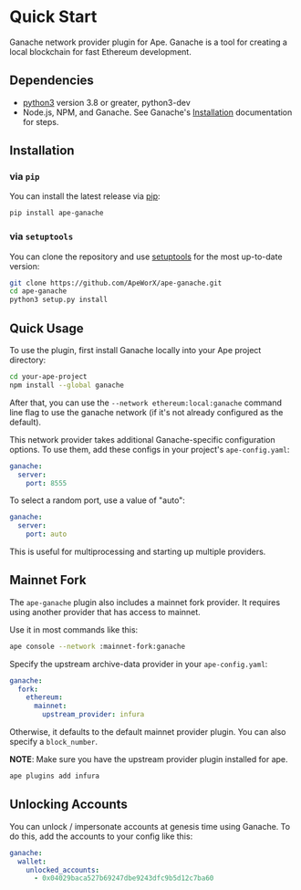 # Quick Start

Ganache network provider plugin for Ape. Ganache is a tool for creating a local blockchain for fast Ethereum development.

## Dependencies

- [python3](https://www.python.org/downloads) version 3.8 or greater, python3-dev
- Node.js, NPM, and Ganache. See Ganache's [Installation](https://github.com/trufflesuite/ganache#command-line-use%3E) documentation for steps.

## Installation

### via `pip`

You can install the latest release via [pip](https://pypi.org/project/pip/):

```bash
pip install ape-ganache
```

### via `setuptools`

You can clone the repository and use [setuptools](https://github.com/pypa/setuptools) for the most up-to-date version:

```bash
git clone https://github.com/ApeWorX/ape-ganache.git
cd ape-ganache
python3 setup.py install
```

## Quick Usage

To use the plugin, first install Ganache locally into your Ape project directory:

```bash
cd your-ape-project
npm install --global ganache
```

After that, you can use the `--network ethereum:local:ganache` command line flag to use the ganache network (if it's not already configured as the default).

This network provider takes additional Ganache-specific configuration options.
To use them, add these configs in your project's `ape-config.yaml`:

```yaml
ganache:
  server:
    port: 8555
```

To select a random port, use a value of "auto":

```yaml
ganache:
  server:
    port: auto
```

This is useful for multiprocessing and starting up multiple providers.

## Mainnet Fork

The `ape-ganache` plugin also includes a mainnet fork provider. It requires using another provider that has access to mainnet.

Use it in most commands like this:

```bash
ape console --network :mainnet-fork:ganache
```

Specify the upstream archive-data provider in your `ape-config.yaml`:

```yaml
ganache:
  fork:
    ethereum:
      mainnet:
        upstream_provider: infura
```

Otherwise, it defaults to the default mainnet provider plugin.
You can also specify a `block_number`.

**NOTE**: Make sure you have the upstream provider plugin installed for ape.

```bash
ape plugins add infura
```

## Unlocking Accounts

You can unlock / impersonate accounts at genesis time using Ganache.
To do this, add the accounts to your config like this:

```yaml
ganache:
  wallet:
    unlocked_accounts:
      - 0x04029baca527b69247dbe9243dfc9b5d12c7ba60
```
